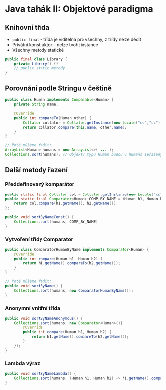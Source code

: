 # Java tahák II: Objektové paradigma

## Knihovní třída

* `public final` – třída je viditelná pro všechny, z třídy nelze dědit
* Privátní konstruktor – nelze tvořit instance
* Všechny metody statické

```java
public final class Library {
    private Library() {}
    // public static metody
}
```

## Porovnání podle Stringu v češtině

```java
public class Human implements Comparable<Human> {
    private String name;

    @Override
    public int compareTo(Human other) {
        Collator collator = Collator.getInstance(new Locale("cs","cz"));
        return collator.compare(this.name, other.name);
    }
}

// Poté můžeme řadit:
ArrayList<Human> humans = new ArrayList<>( ... );
Collections.sort(humans); // Objekty typu Human budou v humans seřazeny podle atributu name s ohledem na českou abecedu (Collections.sort využívá metody compareTo ve třídě Human)
```

## Další metody řazení

### Předdefinovaný komparátor

```java
public static final Collator col = Collator.getInstance(new Locale("cs","cz"));
public static final Comparator<Human> COMP_BY_NAME = (Human h1, Human h2) -> {
    return col.compare(h1.getName(), h2.getName());
};

public void sortByNameConst() {
    Collections.sort(humans, COMP_BY_NAME)
}
```

### Vytvoření třídy Comparator

```java
public class ComparatorHumanByName implements Comparator<Human> {
    @Override
    public int compare(Human h1, Human h2) {
        return h1.getName().compareTo(h2.getName());
    }
}

// Poté můžeme řadit:
public void sortByName() {
    Collections.sort(humans, new ComparatorHumanByName());
}
```

### Anonymní vnitřní třída

```java
public void sortByNameAnonymous() {
    Collections.sort(humans, new Comparator<Human>(){
        @Override
        public int compare(Human h1, Human h2) {
            return h1.getName().compareTo(h2.getName());
        }
    });
}
```

### Lambda výraz

```java
public void sortByNameLambda() {
    Collections.sort(humans, (Human h1, Human h2) -> h1.getName().compareTo(h2.getName());
}
```
